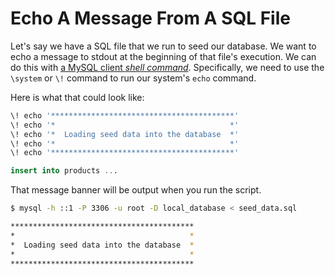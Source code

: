 # Echo A Message From A SQL File

Let's say we have a SQL file that we run to seed our database. We want to echo
a message to stdout at the beginning of that file's execution. We can do this
with [a MySQL client _shell
command_](https://dev.mysql.com/doc/mysql-shell/8.0/en/mysql-shell-commands.html).
Specifically, we need to use the `\system` or `\!` command to run our system's
`echo` command.

Here is what that could look like:

```sql
\! echo '*****************************************'
\! echo '*                                       *'
\! echo '*  Loading seed data into the database  *'
\! echo '*                                       *'
\! echo '*****************************************'

insert into products ...
```

That message banner will be output when you run the script.

```bash
$ mysql -h ::1 -P 3306 -u root -D local_database < seed_data.sql

*****************************************
*                                       *
*  Loading seed data into the database  *
*                                       *
*****************************************
```
